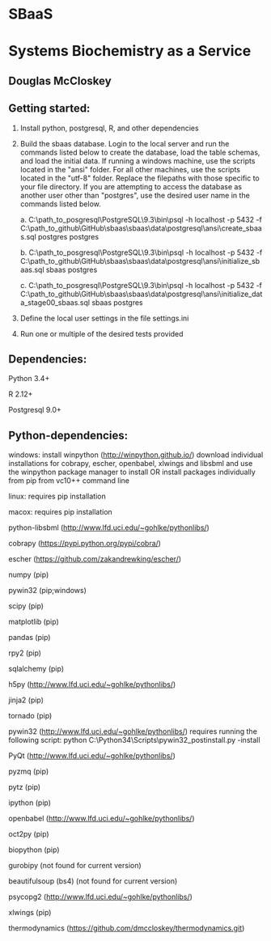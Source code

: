 SBaaS
============
Systems Biochemistry as a Service
============
Douglas McCloskey
-----------------

Getting started:
----------------
1.	Install python, postgresql, R, and other dependencies

2.	Build the sbaas database.  Login to the local server and run the commands listed below to create the database, load the table schemas, and load the initial data.  If running a windows machine, use the scripts located in the "ansi" folder.  For all other machines, use the scripts located in the "utf-8" folder.  Replace the filepaths with those specific to your file directory.  If you are attempting to access the database as another user other than "postgres", use the desired user name in the commands listed below.
	
	a.	C:\path_to_posgresql\PostgreSQL\9.3\bin\psql -h localhost -p 5432 -f C:\path_to_github\GitHub\sbaas\sbaas\data\postgresql\ansi\create_sbaas.sql postgres postgres
	
	b.	C:\path_to_posgresql\PostgreSQL\9.3\bin\psql -h localhost -p 5432 -f C:\path_to_github\GitHub\sbaas\sbaas\data\postgresql\ansi\initialize_sbaas.sql sbaas postgres
	
	c.	C:\path_to_posgresql\PostgreSQL\9.3\bin\psql -h localhost -p 5432 -f C:\path_to_github\GitHub\sbaas\sbaas\data\postgresql\ansi\initialize_data_stage00_sbaas.sql sbaas postgres

3.	Define the local user settings in the file settings.ini

4.	Run one or multiple of the desired tests provided

Dependencies:
------------
Python 3.4+

R 2.12+

Postgresql 9.0+

Python-dependencies:
-------------------
windows: 
install winpython (http://winpython.github.io/)
download individual installations for cobrapy, escher, openbabel, xlwings and libsbml and use the winpython package manager to install
OR
install packages individually from pip from vc10++ command line

linux: requires pip installation

macox: requires pip installation

python-libsbml (http://www.lfd.uci.edu/~gohlke/pythonlibs/)

cobrapy (https://pypi.python.org/pypi/cobra/)

escher (https://github.com/zakandrewking/escher/)

numpy (pip)

pywin32 (pip;windows)


scipy (pip)

matplotlib (pip)

pandas (pip)

rpy2 (pip)

sqlalchemy (pip)

h5py (http://www.lfd.uci.edu/~gohlke/pythonlibs/)

jinja2 (pip)

tornado (pip)

pywin32 (http://www.lfd.uci.edu/~gohlke/pythonlibs/)
requires running the following script: python C:\Python34\Scripts\pywin32_postinstall.py -install

PyQt (http://www.lfd.uci.edu/~gohlke/pythonlibs/)

pyzmq (pip)

pytz (pip)

ipython (pip)

openbabel (http://www.lfd.uci.edu/~gohlke/pythonlibs/)

oct2py (pip)

biopython (pip)

gurobipy (not found for current version)

beautifulsoup (bs4) (not found for current version)

psycopg2 (http://www.lfd.uci.edu/~gohlke/pythonlibs/)

xlwings (pip)

thermodynamics (https://github.com/dmccloskey/thermodynamics.git)